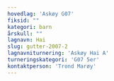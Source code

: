```yaml
---
hovedlag: 'Askøy G07'
fiksid: ""
kategori: barn
årskull: ""
lagnavn: Hai
slug: gutter-2007-2
lagnavniturnering: 'Askøy Hai A'
turneringskategori: 'G07 5er'
kontaktperson: 'Trond Marøy'
---
```

